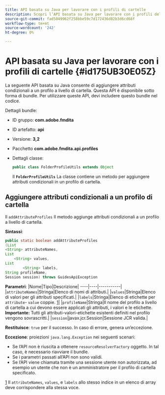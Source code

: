 ```yaml
---
title: API basata su Java per lavorare con i profili di cartelle
description: Scopri l’API basata su Java per lavorare con i profili delle cartelle
source-git-commit: fad5049962f258bbe59c7d172436d82b3d6cd68f
workflow-type: tm+mt
source-wordcount: '242'
ht-degree: 0%

---
```



# API basata su Java per lavorare con i profili di cartelle {#id175UB30E05Z}

La seguente API basata su Java consente di aggiungere attributi condizionali a un profilo a livello di cartella. Questa API è disponibile sotto forma di bundle. Per utilizzare queste API, devi includere questo bundle nel codice.

Dettagli bundle:

- ID gruppo: **com.adobe.fmdita**

- ID artefatto: **api**

- Versione: **3,2**

- Pacchetto **com.adobe.fmdita.api.profiles**

- Dettagli classe:

  ```JAVA
  public class FolderProfileUtils extends Object
  ```

  Il **`FolderProfileUtils`** La classe contiene un metodo per aggiungere attributi condizionali in un profilo di cartella.


## Aggiungere attributi condizionali a un profilo di cartella

Il ``addAttributeProfiles`` Il metodo aggiunge attributi condizionali a un profilo a livello di cartella.

**Sintassi**:

```JAVA
public static boolean addAttributeProfiles
(List
<String> attributeNames, 
List
    <String> values, 
List
        <String> labels,
String profileName, 
Session session) throws GuidesApiException
```

**Parametri**: |Nome|Tipo|Descrizione| ----|----|-----------| |``attributeNames``|Stringa|Elenco di nomi di attributi.| |``values``|Stringa|Elenco di valori per gli attributi specificati.| |`labels`|Stringa|Elenco di etichette per `attribute`- `value` coppie. [1](#fntarg_1)| |`profileName`|Stringa|Il nome del profilo a livello di cartella a cui devono essere applicati gli attributi, i valori e le etichette. **Importante:** Tutti gli attributi-valori-etichette esistenti definiti nel profilo vengono sovrascritti.| |`session`|javax.jcr.Session|Sessione JCR valida.|

**Restituisce**:
`true` per il successo. In caso di errore, genera un’eccezione.

**Eccezione**: proiezioni ``java.lang.Exception`` nei seguenti scenari:

- Se l’API non è riuscita a ottenere `resourceResolverFactory` oggetto. In tal caso, è necessario riavviare il bundle.
- Se i parametri passati all’API non sono validi.
- Se l’API viene chiamata tramite una sessione utente non autorizzata, ad esempio un utente che non è un amministratore per il profilo di cartella specificato.

[1](#fnsrc_1) Il `attributeNames`, `values`, e `labels` allo stesso indice in un elenco di array deve corrispondere alla stessa voce.

